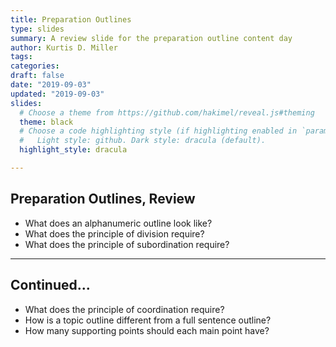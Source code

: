 ```yaml
---
title: Preparation Outlines
type: slides
summary: A review slide for the preparation outline content day
author: Kurtis D. Miller
tags:
categories: 
draft: false
date: "2019-09-03"
updated: "2019-09-03"
slides:
  # Choose a theme from https://github.com/hakimel/reveal.js#theming
  theme: black
  # Choose a code highlighting style (if highlighting enabled in `params.toml`)
  #   Light style: github. Dark style: dracula (default).
  highlight_style: dracula

---
```


Preparation Outlines, Review
----------------------------

* What does an alphanumeric outline look like?
* What does the principle of division require?
* What does the principle of subordination require?

---

Continued...
------------

* What does the principle of coordination require?
* How is a topic outline different from a full sentence outline?
* How many supporting points should each main point have?


